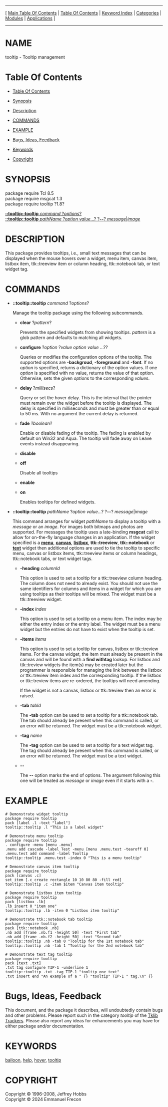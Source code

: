 
[//000000001]: # (tooltip \- Tooltip management)
[//000000002]: # (Generated from file 'tooltip\.man' by tcllib/doctools with format 'markdown')
[//000000003]: # (Copyright &copy; 1996\-2008, Jeffrey Hobbs)
[//000000004]: # (Copyright &copy; 2024 Emmanuel Frecon)
[//000000005]: # (tooltip\(n\) 1\.8 tklib "Tooltip management")

<hr> [ <a href="../../../../toc.md">Main Table Of Contents</a> &#124; <a
href="../../../toc.md">Table Of Contents</a> &#124; <a
href="../../../../index.md">Keyword Index</a> &#124; <a
href="../../../../toc0.md">Categories</a> &#124; <a
href="../../../../toc1.md">Modules</a> &#124; <a
href="../../../../toc2.md">Applications</a> ] <hr>

# NAME

tooltip \- Tooltip management

# <a name='toc'></a>Table Of Contents

  - [Table Of Contents](#toc)

  - [Synopsis](#synopsis)

  - [Description](#section1)

  - [COMMANDS](#section2)

  - [EXAMPLE](#section3)

  - [Bugs, Ideas, Feedback](#section4)

  - [Keywords](#keywords)

  - [Copyright](#copyright)

# <a name='synopsis'></a>SYNOPSIS

package require Tcl 8\.5  
package require msgcat 1\.3  
package require tooltip ?1\.8?  

[__::tooltip::tooltip__ *command* ?*options*?](#1)  
[__::tooltip::tooltip__ *pathName* ?*option value*\.\.\.? ?__\-\-__? *message*&#124;*image*](#2)  

# <a name='description'></a>DESCRIPTION

This package provides tooltips, i\.e\., small text messages that can be displayed
when the mouse hovers over a widget, menu item, canvas item, listbox item,
ttk::treeview item or column heading, ttk::notebook tab, or text widget tag\.

# <a name='section2'></a>COMMANDS

  - <a name='1'></a>__::tooltip::tooltip__ *command* ?*options*?

    Manage the tooltip package using the following subcommands\.

      * __clear__ ?*pattern*?

        Prevents the specified widgets from showing tooltips\. *pattern* is a
        glob pattern and defaults to matching all widgets\.

      * __configure__ ?*option* ?*value option value* \.\.\.??

        Queries or modifies the configuration options of the tooltip\. The
        supported options are __\-backgroud__, __\-foreground__ and
        __\-font__\. If no *option* is specified, returns a dictionary of
        the option values\. If one *option* is specified with no value, returns
        the value of that option\. Otherwise, sets the given *option*s to the
        corresponding *value*s\.

      * __delay__ ?*millisecs*?

        Query or set the hover delay\. This is the interval that the pointer must
        remain over the widget before the tooltip is displayed\. The delay is
        specified in milliseconds and must be greater than or equal to 50 ms\.
        With no argument the current delay is returned\.

      * __fade__ ?*boolean*?

        Enable or disable fading of the tooltip\. The fading is enabled by
        default on Win32 and Aqua\. The tooltip will fade away on Leave events
        instead disappearing\.

      * __disable__

      * __off__

        Disable all tooltips

      * __enable__

      * __on__

        Enables tooltips for defined widgets\.

  - <a name='2'></a>__::tooltip::tooltip__ *pathName* ?*option value*\.\.\.? ?__\-\-__? *message*&#124;*image*

    This command arranges for widget *pathName* to display a tooltip with a
    *message* or an *image*\. For images both bitmaps and photos are
    supported\. For messages the tooltip uses a late\-binding __msgcat__ call
    to allow for on\-the\-fly language changes in an application\. If the widget
    specified is a __[menu](\.\./\.\./\.\./\.\./index\.md\#menu)__,
    __[canvas](\.\./\.\./\.\./\.\./index\.md\#canvas)__,
    __[listbox](\.\./\.\./\.\./\.\./index\.md\#listbox)__, __ttk::treeview__,
    __ttk::notebook__ or __[text](\.\./\.\./\.\./\.\./index\.md\#text)__
    widget then additional options are used to tie the tooltip to specific menu,
    canvas or listbox items, ttk::treeview items or column headings,
    ttk::notebook tabs, or text widget tags\.

      * __\-heading__ *columnId*

        This option is used to set a tooltip for a ttk::treeview column heading\.
        The column does not need to already exist\. You should not use the same
        identifiers for columns and items in a widget for which you are using
        tooltips as their tooltips will be mixed\. The widget must be a
        ttk::treeview widget\.

      * __\-index__ *index*

        This option is used to set a tooltip on a menu item\. The index may be
        either the entry index or the entry label\. The widget must be a menu
        widget but the entries do not have to exist when the tooltip is set\.

      * __\-items__ *items*

        This option is used to set a tooltip for canvas, listbox or ttk::treview
        items\. For the canvas widget, the item must already be present in the
        canvas and will be found with a __find withtag__ lookup\. For listbox
        and ttk::treview widgets the item\(s\) may be created later but the
        programmer is responsible for managing the link between the listbox or
        ttk::treview item index and the corresponding tooltip\. If the listbox or
        ttk::treview items are re\-ordered, the tooltips will need amending\.

        If the widget is not a canvas, listbox or ttk::treview then an error is
        raised\.

      * __\-tab__ *tabId*

        The __\-tab__ option can be used to set a tooltip for a ttk::notebook
        tab\. The tab should already be present when this command is called, or
        an error will be returned\. The widget must be a ttk::notebook widget\.

      * __\-tag__ *name*

        The __\-tag__ option can be used to set a tooltip for a text widget
        tag\. The tag should already be present when this command is called, or
        an error will be returned\. The widget must be a text widget\.

      * __\-\-__

        The __\-\-__ option marks the end of options\. The argument following
        this one will be treated as *message* or *image* even if it starts
        with a __\-__\.

# <a name='section3'></a>EXAMPLE

    # Demonstrate widget tooltip
    package require tooltip
    pack [label .l -text "label"]
    tooltip::tooltip .l "This is a label widget"

    # Demonstrate menu tooltip
    package require tooltip
    . configure -menu [menu .menu]
    .menu add cascade -label Test -menu [menu .menu.test -tearoff 0]
    .menu.test add command -label Tooltip
    tooltip::tooltip .menu.test -index 0 "This is a menu tooltip"

    # Demonstrate canvas item tooltip
    package require tooltip
    pack [canvas .c]
    set item [.c create rectangle 10 10 80 80 -fill red]
    tooltip::tooltip .c -item $item "Canvas item tooltip"

    # Demonstrate listbox item tooltip
    package require tooltip
    pack [listbox .lb]
    .lb insert 0 "item one"
    tooltip::tooltip .lb -item 0 "Listbox item tooltip"

    # Demonstrate ttk::notebook tab tooltip
    package require tooltip
    pack [ttk::notebook .nb]
    .nb add [frame .nb.f1 -height 50] -text "First tab"
    .nb add [frame .nb.f2 -height 50] -text "Second tab"
    tooltip::tooltip .nb -tab 0 "Tooltip for the 1st notebook tab"
    tooltip::tooltip .nb -tab 1 "Tooltip for the 2nd notebook tab"

    # Demonstrate text tag tooltip
    package require tooltip
    pack [text .txt]
    .txt tag configure TIP-1 -underline 1
    tooltip::tooltip .txt -tag TIP-1 "tooltip one text"
    .txt insert end "An example of a " {} "tooltip" TIP-1 " tag.\n" {}

# <a name='section4'></a>Bugs, Ideas, Feedback

This document, and the package it describes, will undoubtedly contain bugs and
other problems\. Please report such in the category *tooltip* of the [Tklib
Trackers](http://core\.tcl\.tk/tklib/reportlist)\. Please also report any ideas
for enhancements you may have for either package and/or documentation\.

# <a name='keywords'></a>KEYWORDS

[balloon](\.\./\.\./\.\./\.\./index\.md\#balloon),
[help](\.\./\.\./\.\./\.\./index\.md\#help), [hover](\.\./\.\./\.\./\.\./index\.md\#hover),
[tooltip](\.\./\.\./\.\./\.\./index\.md\#tooltip)

# <a name='copyright'></a>COPYRIGHT

Copyright &copy; 1996\-2008, Jeffrey Hobbs  
Copyright &copy; 2024 Emmanuel Frecon
